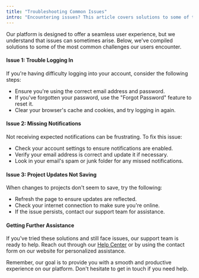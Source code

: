 ```yaml
---
title: "Troubleshooting Common Issues"
intro: "Encountering issues? This article covers solutions to some of the most common problems users face on our platform, from login difficulties to project management hurdles."
---
```


Our platform is designed to offer a seamless user experience, but we understand that issues can sometimes arise. Below, we've compiled solutions to some of the most common challenges our users encounter.

#### Issue 1: Trouble Logging In

If you're having difficulty logging into your account, consider the following steps:

- Ensure you're using the correct email address and password.
- If you've forgotten your password, use the "Forgot Password" feature to reset it.
- Clear your browser's cache and cookies, and try logging in again.

#### Issue 2: Missing Notifications

Not receiving expected notifications can be frustrating. To fix this issue:

- Check your account settings to ensure notifications are enabled.
- Verify your email address is correct and update it if necessary.
- Look in your email's spam or junk folder for any missed notifications.

#### Issue 3: Project Updates Not Saving

When changes to projects don't seem to save, try the following:

- Refresh the page to ensure updates are reflected.
- Check your internet connection to make sure you're online.
- If the issue persists, contact our support team for assistance.

#### Getting Further Assistance

If you've tried these solutions and still face issues, our support team is ready to help. Reach out through our [Help Center](#) or by using the contact form on our website for personalized assistance.

Remember, our goal is to provide you with a smooth and productive experience on our platform. Don't hesitate to get in touch if you need help.
